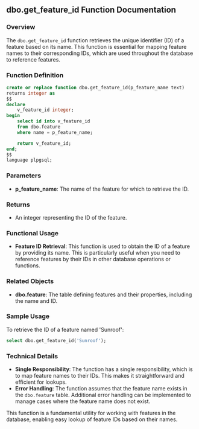 ## dbo.get_feature_id Function Documentation

### Overview

The `dbo.get_feature_id` function retrieves the unique identifier (ID) of a feature based on its name. This function is essential for mapping feature names to their corresponding IDs, which are used throughout the database to reference features.

### Function Definition

```sql
create or replace function dbo.get_feature_id(p_feature_name text)
returns integer as
$$
declare
    v_feature_id integer;
begin
    select id into v_feature_id
    from dbo.feature
    where name = p_feature_name;

    return v_feature_id;
end;
$$
language plpgsql;
```

### Parameters

- **p_feature_name**: The name of the feature for which to retrieve the ID.

### Returns

- An integer representing the ID of the feature.

### Functional Usage

- **Feature ID Retrieval**: This function is used to obtain the ID of a feature by providing its name. This is particularly useful when you need to reference features by their IDs in other database operations or functions.

### Related Objects

- **dbo.feature**: The table defining features and their properties, including the name and ID.

### Sample Usage

To retrieve the ID of a feature named 'Sunroof':

```sql
select dbo.get_feature_id('Sunroof');
```

### Technical Details

- **Single Responsibility**: The function has a single responsibility, which is to map feature names to their IDs. This makes it straightforward and efficient for lookups.
- **Error Handling**: The function assumes that the feature name exists in the `dbo.feature` table. Additional error handling can be implemented to manage cases where the feature name does not exist.

This function is a fundamental utility for working with features in the database, enabling easy lookup of feature IDs based on their names.